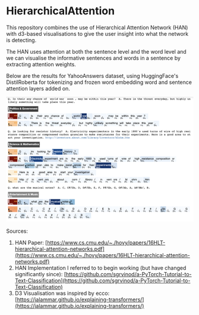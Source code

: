 # HierarchicalAttention

This repository combines the use of Hierarchical Attention Network (HAN) with d3-based visualisations to give the user insight into what the network is detecting.

The HAN uses attention at both the sentence level and the word level and we can visualise the informative sentences and words in a sentence by extracting attention weights.

Below are the results for YahooAnswers dataset, using HuggingFace's DistilRoberta for tokenizing and frozen word embedding word and sentence attention layers added on. 

![HANYH](img/han.png?raw=true "Title")

Sources:

1. HAN Paper: [https://www.cs.cmu.edu/~./hovy/papers/16HLT-hierarchical-attention-networks.pdf](https://www.cs.cmu.edu/~./hovy/papers/16HLT-hierarchical-attention-networks.pdf)
2. HAN Implementation I referred to to begin working (but have changed significantly since): [https://github.com/sgrvinod/a-PyTorch-Tutorial-to-Text-Classification](https://github.com/sgrvinod/a-PyTorch-Tutorial-to-Text-Classification)
3. D3 Visualisation was inspired by ecco: [https://jalammar.github.io/explaining-transformers/](https://jalammar.github.io/explaining-transformers/)